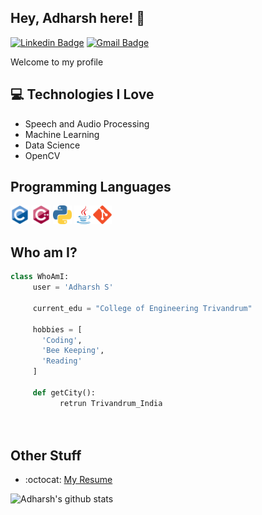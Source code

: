 <h2> Hey, Adharsh here! 👋</h2>

[![Linkedin Badge](https://img.shields.io/badge/-Adharsh-blue?style=flat-square&logo=Linkedin&logoColor=white&link=https://www.linkedin.com/in/adharsh-sabu-7b3309174/)](https://www.linkedin.com/in/adharsh-sabu-7b3309174/) [![Gmail Badge](https://img.shields.io/badge/-s_adharsh@cet.ac.in-c14438?style=flat-square&logo=Gmail&logoColor=white&link=mailto:s_adharsh@cet.ac.in)](mailto:s_adharsh@cet.ac.in)

Welcome to my profile
## :computer: Technologies I Love
* Speech and Audio Processing
* Machine Learning
* Data Science
* OpenCV

## Programming Languages
<img src = 'https://github.com/raven-97/raven-97/blob/master/images/c-original.svg' width='30'/> <img src = 'https://github.com/raven-97/raven-97/blob/master/images/cpp.svg' width='30'/> <img src = 'https://github.com/raven-97/raven-97/blob/master/images/python2.png' height='30'/> <img src = 'https://github.com/raven-97/raven-97/blob/master/images/java.svg' width='30'/><img src = 'https://github.com/raven-97/raven-97/blob/master/images/git.svg' width='30'/>
 
 ## Who am I?
 ```python
 class WhoAmI:
      user = 'Adharsh S'
      
      current_edu = "College of Engineering Trivandrum"
      
      hobbies = [
        'Coding',
        'Bee Keeping',
        'Reading'
      ]
	
      def getCity():
            retrun Trivandrum_India

	
 ``` 
 
 ## Other Stuff
  - :octocat: [My Resume](https://drive.google.com/file/d/1Q0WDAVb6cuANtRCAyMHk3M5LLbkorzjL/view?usp=sharing)

![Adharsh's github stats](https://github-readme-stats.vercel.app/api?username=raven-97&show_icons=true&hide=[%22issues%22])
 
 
